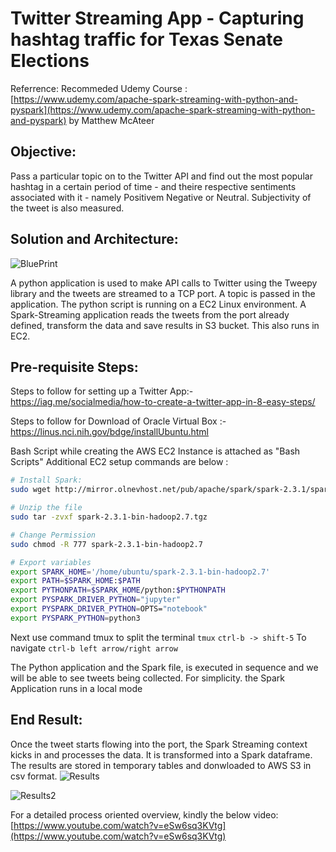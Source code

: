# Twitter Streaming App - Capturing hashtag traffic for Texas Senate Elections
Referrence: Recommeded Udemy Course : [https://www.udemy.com/apache-spark-streaming-with-python-and-pyspark](https://www.udemy.com/apache-spark-streaming-with-python-and-pyspark) by Matthew McAteer

## Objective:

Pass a particular topic on to the Twitter API and find out the most popular hashtag in a certain period of time - and theire respective sentiments associated with it - namely Positivem Negative or Neutral. Subjectivity of the tweet is also measured.

## Solution and Architecture:
![BluePrint](https://user-images.githubusercontent.com/35825748/56085011-211cec80-5e02-11e9-8691-41946a004856.jpg)

A python application is used to make API calls to Twitter using the Tweepy library and the tweets are streamed to a TCP port.
A topic is passed in the application. The python script is running on a EC2 Linux environment. A Spark-Streaming application reads the tweets from the port already defined, transform the data and save results in S3 bucket. This also runs in EC2.

## Pre-requisite Steps:
Steps to follow for setting up a Twitter App:-
https://iag.me/socialmedia/how-to-create-a-twitter-app-in-8-easy-steps/

Steps to follow for Download of Oracle Virtual Box :-
https://linus.nci.nih.gov/bdge/installUbuntu.html

Bash Script while creating the AWS EC2 Instance is attached as "Bash Scripts"
Additional EC2 setup commands are below :

```bash
# Install Spark:
sudo wget http://mirror.olnevhost.net/pub/apache/spark/spark-2.3.1/spark-2.3.1-bin-hadoop2.7.tgz

# Unzip the file
sudo tar -zvxf spark-2.3.1-bin-hadoop2.7.tgz

# Change Permission
sudo chmod -R 777 spark-2.3.1-bin-hadoop2.7

# Export variables
export SPARK_HOME='/home/ubuntu/spark-2.3.1-bin-hadoop2.7'
export PATH=$SPARK_HOME:$PATH
export PYTHONPATH=$SPARK_HOME/python:$PYTHONPATH
export PYSPARK_DRIVER_PYTHON="jupyter"
export PYSPARK_DRIVER_PYTHON=OPTS="notebook"
export PYSPARK_PYTHON=python3
```

Next use command tmux to split the terminal
`tmux`
`ctrl-b -> shift-5`
To navigate
`ctrl-b left arrow/right arrow`

The Python application and the Spark file, is executed in sequence and we will be able to see tweets being collected.
For simplicity. the Spark Application runs in a local mode

## End Result:

Once the tweet starts flowing into the port, the Spark Streaming context kicks in and processes the data. It is transformed into a Spark dataframe. The results are stored in temporary tables and donwloaded to AWS S3 in csv format.
![Results](https://user-images.githubusercontent.com/35825748/56085216-67277f80-5e05-11e9-8f17-860b7d61c520.png)

![Results2](https://user-images.githubusercontent.com/35825748/56085217-67c01600-5e05-11e9-8aa8-0b1b8eaf5c6f.png)

For a detailed process oriented overview, kindly the below video:
[https://www.youtube.com/watch?v=eSw6sq3KVtg](https://www.youtube.com/watch?v=eSw6sq3KVtg)
